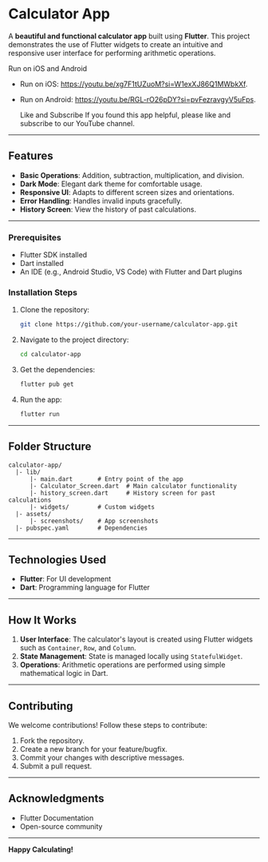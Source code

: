 # Calculator App

A **beautiful and functional calculator app** built using **Flutter**. This project demonstrates the use of Flutter widgets to create an intuitive and responsive user interface for performing arithmetic operations.

Run on iOS and Android

- Run on iOS: https://youtu.be/xg7F1tUZuoM?si=W1exXJ86Q1MWbkXf.
- Run on Android: https://youtu.be/RGL-rO26pDY?si=pvFezravgyV5uFps.

   Like and Subscribe
If you found this app helpful, please like and subscribe to our YouTube channel.
---

## **Features**

- **Basic Operations**: Addition, subtraction, multiplication, and division.
- **Dark Mode**: Elegant dark theme for comfortable usage.
- **Responsive UI**: Adapts to different screen sizes and orientations.
- **Error Handling**: Handles invalid inputs gracefully.
- **History Screen**: View the history of past calculations.

---

### Prerequisites

- Flutter SDK installed
- Dart installed
- An IDE (e.g., Android Studio, VS Code) with Flutter and Dart plugins

### Installation Steps

1. Clone the repository:
   ```bash
   git clone https://github.com/your-username/calculator-app.git
   ```
2. Navigate to the project directory:
   ```bash
   cd calculator-app
   ```
3. Get the dependencies:
   ```bash
   flutter pub get
   ```
4. Run the app:
   ```bash
   flutter run
   ```

---

## **Folder Structure**

```plaintext
calculator-app/
  |- lib/
      |- main.dart       # Entry point of the app
      |- Calculator_Screen.dart  # Main calculator functionality
      |- history_screen.dart     # History screen for past calculations
      |- widgets/        # Custom widgets
  |- assets/
      |- screenshots/    # App screenshots
  |- pubspec.yaml        # Dependencies
```

---

## **Technologies Used**

- **Flutter**: For UI development
- **Dart**: Programming language for Flutter

---

## **How It Works**

1. **User Interface**: The calculator's layout is created using Flutter widgets such as `Container`, `Row`, and `Column`.
2. **State Management**: State is managed locally using `StatefulWidget`.
3. **Operations**: Arithmetic operations are performed using simple mathematical logic in Dart.

---

## **Contributing**

We welcome contributions! Follow these steps to contribute:

1. Fork the repository.
2. Create a new branch for your feature/bugfix.
3. Commit your changes with descriptive messages.
4. Submit a pull request.

---


## **Acknowledgments**

- Flutter Documentation
- Open-source community

---

**Happy Calculating!**

